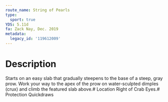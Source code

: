 ```yaml
---
route_name: String of Pearls
type:
  sport: true
YDS: 5.11d
fa: Zack Nay, Dec. 2019
metadata:
  legacy_id: '119612009'
---
```

# Description
Starts on an easy slab that gradually steepens to the base of a steep, gray prow. Work your way to the apex of the prow on water-sculpted dimples (crux) and climb the featured slab above.# Location
Right of Crab Eyes.# Protection
Quickdraws